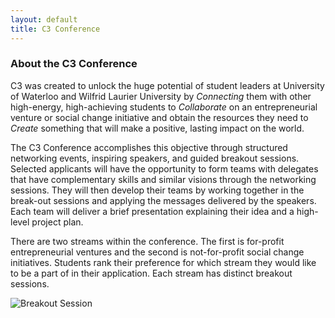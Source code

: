 ```yaml
---
layout: default
title: C3 Conference
---
```

### About the C3 Conference
C3 was created to unlock the huge potential of student leaders at University of Waterloo and Wilfrid Laurier University by *Connecting* them with other high-energy, high-achieving students to *Collaborate* on an entrepreneurial venture or social change initiative and obtain the resources they need to *Create* something that will make a positive, lasting impact on the world.

The C3 Conference accomplishes this objective through structured networking events, inspiring speakers, and guided breakout sessions. Selected applicants will have the opportunity to form teams with delegates that have complementary skills and similar visions through the networking sessions. They will then develop their teams by working together in the break-out sessions and applying the messages delivered by the speakers. Each team will deliver a brief presentation explaining their idea and a high-level project plan.

There are two streams within the conference. The first is for-profit entrepreneurial ventures and the second is not-for-profit social change initiatives. Students rank their preference for which stream they would like to be a part of in their application. Each stream has distinct breakout sessions.

<div class="text-center">
	<img src="http://i.imgur.com/kXIcHYjl.jpg" alt="Breakout Session" class="conference-breakout img-responsive">
</div>
